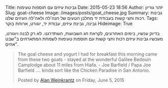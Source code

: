 Title: גבינות עיזים עם תוספות טעימות
Date: 2015-05-23 18:56
Author: יזהר גוריון
Slug: goat-cheese
Image: /images/posts/goat_cheese.jpg
Summary: גבינות רכות וחצי קשות בעבודת יד מחלבן הטעים של חנה'לה ולאה'לה העיזים שלנו.
Tags: גבינה, גבינת עיזים, עבודת יד, יוגורט, ארוחת בוקר
Hideimage: True

בדיוק עכשיו, בימים האחרונים, לקראת חג השבועות, השתדרגנו. לא רק לבנה ויוגורט, מעכשיו גבינות עיזים רכות וחצי קשות עם תוספות טעימות לשמחת המתארחים ב"שבט אחים".

<div id="fb-root"></div><script>(function(d, s, id) {  var js, fjs = d.getElementsByTagName(s)[0];  if (d.getElementById(id)) return;  js = d.createElement(s); js.id = id;  js.src = "//connect.facebook.net/en_US/sdk.js#xfbml=1&version=v2.3";  fjs.parentNode.insertBefore(js, fjs);}(document, 'script', 'facebook-jssdk'));</script><div class="fb-video" data-allowfullscreen="true" data-href="/alanweinkrantz/videos/vb.801085520/10155660813810521/?type=1"><div class="fb-xfbml-parse-ignore"><blockquote cite="/alanweinkrantz/videos/10155660813810521/"><a href="/alanweinkrantz/videos/10155660813810521/"></a><p>The goal cheese and yogurt I had for breakfast this morning came from these two goats - stayed at the wonderful Galilee Bedouin Camplodge about 11 miles from Hiafa.  - Joe Barfield / Papa Joe Barfield .... kinda sort like the Chicken Paradise in San Antonio.</p>Posted by <a href="https://www.facebook.com/alanweinkrantz">Alan Weinkrantz</a> on Friday, June 5, 2015</blockquote></div></div>

